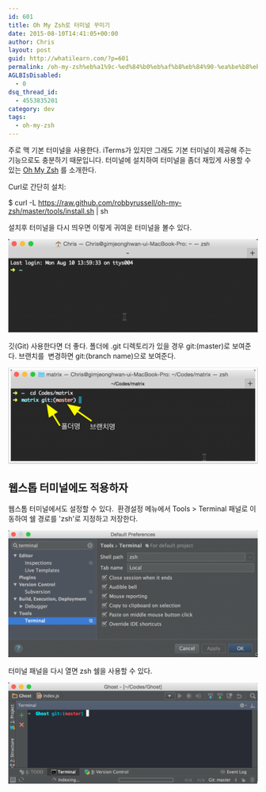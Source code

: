 ```yaml
---
id: 601
title: Oh My Zsh로 터미널 꾸미기
date: 2015-08-10T14:41:05+00:00
author: Chris
layout: post
guid: http://whatilearn.com/?p=601
permalink: /oh-my-zsh%eb%a1%9c-%ed%84%b0%eb%af%b8%eb%84%90-%ea%be%b8%eb%af%b8%ea%b8%b0/
AGLBIsDisabled:
  - 0
dsq_thread_id:
  - 4553835201
category: dev
tags:
  - oh-my-zsh
---
```

<span lang="ko-KR">주로</span> <span lang="ko-KR">맥</span> <span lang="ko-KR">기본</span> <span lang="ko-KR">터미널을</span> <span lang="ko-KR">사용한다</span><span lang="en-US">. iTerms</span><span lang="ko-KR">가</span> <span lang="ko-KR">있지만</span> <span lang="ko-KR">그래도</span> <span lang="ko-KR">기본</span> <span lang="ko-KR">터미널이</span> <span lang="ko-KR">제공해</span> <span lang="ko-KR">주는</span> <span lang="ko-KR">기능으로도</span> <span lang="ko-KR">충분하기</span> <span lang="ko-KR">때문입니다</span><span lang="en-US">. </span><span lang="ko-KR">터미널에</span> <span lang="ko-KR">설치하여</span> <span lang="ko-KR">터미널을</span> <span lang="ko-KR">좀더</span> <span lang="ko-KR">재밌게</span> <span lang="ko-KR">사용할</span> <span lang="ko-KR">수</span> <span lang="ko-KR">있는</span><span lang="en-US"> <a href="http://ohmyz.sh/">Oh My Zsh</a> </span><span lang="ko-KR">를</span> <span lang="ko-KR">소개한다</span><span lang="en-US">.</span>

<span lang="en-US">Curl</span><span lang="ko-KR">로</span> <span lang="ko-KR">간</span><span lang="ko-KR">단히</span> <span lang="ko-KR">설치</span><span lang="en-US">:</span>

$ curl -L <span lang="ko-KR">https://raw.github.com/robbyrussell/oh-my-zsh/master/tools/install.sh | sh</span>

<span lang="ko-KR">설치후</span> <span lang="ko-KR">터미널을</span> <span lang="ko-KR">다시</span> <span lang="ko-KR">띄우면</span> <span lang="ko-KR">이렇게</span> <span lang="ko-KR">귀여운</span> <span lang="ko-KR">터미널을</span> <span lang="ko-KR">볼수</span> <span lang="ko-KR">있다</span><span lang="en-US">.</span>

![](/assets/imgs/2015/Untitled-picture.png)

깃(Git) 사용한다면 더 좋다. 폴더에 .git 디렉토리가 있을 경우 git:(master)로 보여준다. 브랜치를  변경하면 git:(branch name)으로 보여준다.

![](/assets/imgs/2015/Untitled-picture1.png)


## 웹스톱 터미널에도 적용하자

웹스톰 터미널에서도 설정할 수 있다.  환경설정 메뉴에서 Tools &gt; Terminal 패널로 이동하여 쉘 경로를 'zsh'로 지정하고 저장한다.

![](/assets/imgs/2015/Untitled-picture2.png)


<span lang="ko-KR">터미널</span> <span lang="ko-KR">패널을</span> <span lang="ko-KR">다시</span> <span lang="ko-KR">열면</span><span lang="en-US"> zsh </span><span lang="ko-KR">쉘을</span> <span lang="ko-KR">사용할</span> <span lang="ko-KR">수</span> <span lang="ko-KR">있다</span><span lang="en-US">.</span>

![](/assets/imgs/2015/Untitled-picture3.png)

